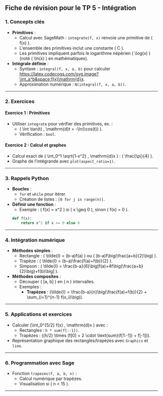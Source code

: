 ## Fiche de révision pour le TP 5 - Intégration

### 1. **Concepts clés**
- **Primitives** :
  - Calcul avec SageMath : `integrate(f, x)` renvoie une primitive de \( f(x) \).
  - L'ensemble des primitives inclut une constante \( C \).
  - Les primitives impliquent parfois le logarithme népérien \( \log(x) \) (noté \( \ln(x) \) en mathématiques).
- **Intégrale définie** :
  - Syntaxe : `integral(f, x, a, b)` pour calculer https://latex.codecogs.com/svg.image?\int_a^b&space;f(x)\mathrm{d}x.
  - Approximation numérique : `N(integral(f, x, a, b))`.

---

### 2. **Exercices**
#### **Exercice 1 : Primitives**
- Utiliser `integrate` pour vérifier des primitives, ex. : 
  - \( \int \tan(t) \, \mathrm{d}t = -\ln(\cos(t)) \).
  - Vérification : `bool`.

#### **Exercice 2 : Calcul et graphes**
- Calcul exact de \( \int_0^1 \sqrt{1-x^2} \, \mathrm{d}x \) : \( \frac{\pi}{4} \).
- Graphe de l'intégrande avec `plot(aspect_ratio=1)`.

---

### 3. **Rappels Python**
- **Boucles** :
  - `for` et `while` pour itérer.
  - Création de listes : `[0 for j in range(n)]`.
- **Définir une fonction** :
  - Exemple : \( f(x) = x^2 \) si \( x \geq 0 \), sinon \( f(x) = 0 \).
  ```python
  def f(x):
      return x^2 if x >= 0 else 0
  ```

---

### 4. **Intégration numérique**
- **Méthodes simples** :
  - Rectangle : \( \tilde{I} = (b-a)f(a) \) ou \( (b-a)f\big(\frac{a+b}{2}\big) \).
  - Trapèze : \( \tilde{I} = (b-a)\frac{f(a)+f(b)}{2} \).
  - Simpson : \( \tilde{I} = \frac{b-a}{6}\big[f(a)+4f\big(\frac{a+b}{2}\big)+f(b)\big] \).
- **Méthodes composites** :
  - Découper \( [a, b] \) en \( n \) intervalles.
  - Exemples :
    - **Trapèzes** : \(\tilde{I} = \frac{b-a}{n}\big(\frac{f(a)+f(b)}{2} + \sum_{i=1}^{n-1} f(x_i)\big)\).

---

### 5. **Applications et exercices**
- Calculer \(\int_0^{5/2} f(x) \, \mathrm{d}x \) avec :
  - Rectangles : `h * sum(f[:-1])`.
  - Trapèzes : \((h/2) \times (f[0] + 2 \cdot \text{sum}(f[1:-1]) + f[-1])\).
- Représentation graphique des rectangles/trapèzes avec `Graphics` et `line`.

---

### 6. **Programmation avec Sage**
- Fonction `trapezes(f, a, b, n)` :
  - Calcul numérique par trapèzes.
  - Visualisation si \( n < 15 \).
  
--- 
